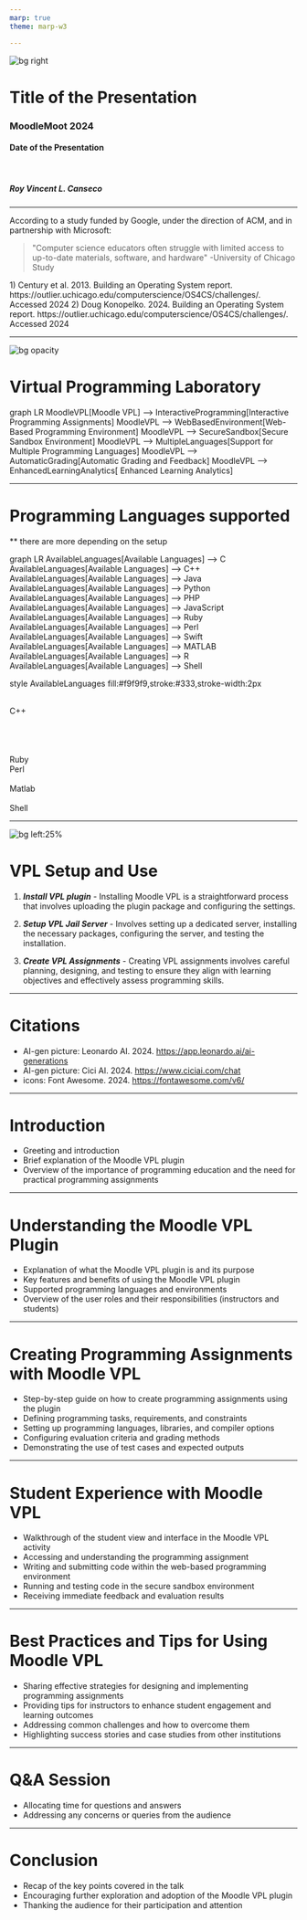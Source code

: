 ```yaml
---
marp: true
theme: marp-w3

---
```


![bg right](img/robot_teacher.png)

<div class="w3-xxxlarge">

# Title of the Presentation

</div>

### MoodleMoot 2024

#### Date of the Presentation
<br>

##### Roy Vincent L. Canseco

---

According to a study funded by Google, under the direction of ACM, and in partnership with Microsoft: 
<br>

<div class="w3-xxxlarge">

> "Computer science educators often struggle with limited access to up-to-date materials, software, and hardware" 
> <span class="w3-right"> -University of Chicago Study </span>

</div>

<div class="w3-bottom w3-medium">
1) Century et al. 2013. Building an Operating System report. https://outlier.uchicago.edu/computerscience/OS4CS/challenges/. Accessed 2024
2) Doug Konopelko. 2024. Building an Operating System report. https://outlier.uchicago.edu/computerscience/OS4CS/challenges/. Accessed 2024
</div>




---

![bg opacity](img/kids.jpg)


<div class="w3-row"> 
<div class="w3-col s6">

# Virtual Programming Laboratory

</div>
<div class="w3-col s6">
<div class="mermaid">
graph LR
  MoodleVPL[Moodle VPL] --> InteractiveProgramming[Interactive Programming Assignments]
  MoodleVPL --> WebBasedEnvironment[Web-Based Programming Environment]
  MoodleVPL --> SecureSandbox[Secure Sandbox Environment]
  MoodleVPL --> MultipleLanguages[Support for Multiple Programming Languages]
  MoodleVPL --> AutomaticGrading[Automatic Grading and Feedback]
  MoodleVPL --> EnhancedLearningAnalytics[
Enhanced Learning Analytics]

</div>
</div>

</div>

---

<div class="w3-rows">

<div class="w3-col s4">

# Programming Languages supported

** there are more depending on the setup

</div>


<div class="w3-col s4">

<div class="mermaid">
graph LR
  AvailableLanguages[Available Languages] --> C
  AvailableLanguages[Available Languages] --> C++
  AvailableLanguages[Available Languages] --> Java
  AvailableLanguages[Available Languages] --> Python
  AvailableLanguages[Available Languages] --> PHP
  AvailableLanguages[Available Languages] --> JavaScript
  AvailableLanguages[Available Languages] --> Ruby
  AvailableLanguages[Available Languages] --> Perl
  AvailableLanguages[Available Languages] --> Swift
  AvailableLanguages[Available Languages] --> MATLAB
  AvailableLanguages[Available Languages] --> R
  AvailableLanguages[Available Languages] --> Shell

  style AvailableLanguages fill:#f9f9f9,stroke:#333,stroke-width:2px

</div>
</div>

<div class="w3-col s4">
<i class="fa-solid fa-c"></i>  <br>
C++ <br>
<i class="fa-brands fa-java"></i> <br>
<i class="fab fa-python"></i> <br>
<i class="fa-brands fa-php"></i> <br>
<i class="fa-brands fa-js"></i><br>
Ruby <br>
Perl <br>
<i class="fa-brands fa-swift"></i><br>
Matlab <br>
<i class="fa-solid fa-r"></i> <br>
Shell <br>
</div>

</div>


---

![bg left:25%](img/lightbulb-student.png)

# VPL Setup and Use

1) ***Install VPL plugin*** - Installing Moodle VPL is a straightforward process that involves uploading the plugin package and configuring the settings.

2) ***Setup VPL Jail Server*** - Involves setting up a dedicated server, installing the necessary packages, configuring the server, and testing the installation. 

3) ***Create VPL Assignments*** - Creating VPL assignments involves careful planning, designing, and testing to ensure they align with learning objectives and effectively assess programming skills. 

---

# Citations

- AI-gen picture: Leonardo AI. 2024. https://app.leonardo.ai/ai-generations
- AI-gen picture: Cici AI. 2024. https://www.ciciai.com/chat
- icons: Font Awesome. 2024. https://fontawesome.com/v6/


---

# Introduction

* Greeting and introduction
* Brief explanation of the Moodle VPL plugin
* Overview of the importance of programming education and the need for practical programming assignments

---

# Understanding the Moodle VPL Plugin

* Explanation of what the Moodle VPL plugin is and its purpose
* Key features and benefits of using the Moodle VPL plugin
* Supported programming languages and environments
* Overview of the user roles and their responsibilities (instructors and students)

---

# Creating Programming Assignments with Moodle VPL

* Step-by-step guide on how to create programming assignments using the plugin
* Defining programming tasks, requirements, and constraints
* Setting up programming languages, libraries, and compiler options
* Configuring evaluation criteria and grading methods
* Demonstrating the use of test cases and expected outputs

---

# Student Experience with Moodle VPL

* Walkthrough of the student view and interface in the Moodle VPL activity
* Accessing and understanding the programming assignment
* Writing and submitting code within the web-based programming environment
* Running and testing code in the secure sandbox environment
* Receiving immediate feedback and evaluation results

---

# Best Practices and Tips for Using Moodle VPL

* Sharing effective strategies for designing and implementing programming assignments
* Providing tips for instructors to enhance student engagement and learning outcomes
* Addressing common challenges and how to overcome them
* Highlighting success stories and case studies from other institutions

---

# Q&A Session

* Allocating time for questions and answers
* Addressing any concerns or queries from the audience

---

# Conclusion

* Recap of the key points covered in the talk
* Encouraging further exploration and adoption of the Moodle VPL plugin
* Thanking the audience for their participation and attention


